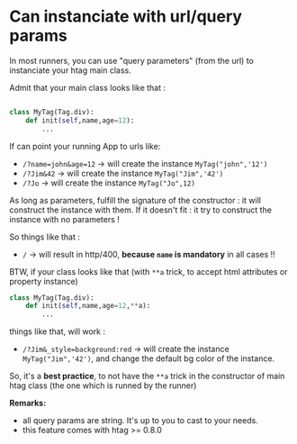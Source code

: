 # Can instanciate with url/query params

In most runners, you can use "query parameters" (from the url) to instanciate your htag main class.

Admit that your main class looks like that :

```python

class MyTag(Tag.div):
    def init(self,name,age=12):
        ...

```

If can point your running App to urls like:

 * `/?name=john&age=12` -> will create the instance `MyTag("john",'12')`
 * `/?Jim&42` -> will create the instance `MyTag("Jim",'42')`
 * `/?Jo` -> will create the instance `MyTag("Jo",12)`

As long as parameters, fulfill the signature of the constructor : it will construct the instance with them.
If it doesn't fit : it try to construct the instance with no parameters !

So things like that :

 * `/` -> will result in http/400, **because `name` is mandatory** in all cases !!

BTW, if your class looks like that (with `**a` trick, to accept html attributes or property instance)

```python
class MyTag(Tag.div):
    def init(self,name,age=12,**a):
        ...
```
things like that, will work :

* `/?Jim&_style=background:red` -> will create the instance `MyTag("Jim",'42')`, and change the default bg color of the instance.

So, it's a **best practice**, to not have the `**a` trick in the constructor of main htag class (the one which is runned by the runner)

**Remarks:**

 * all query params are string. It's up to you to cast to your needs.
 * this feature comes with htag >= 0.8.0
